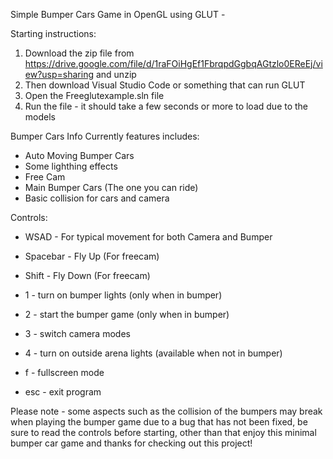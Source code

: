 Simple Bumper Cars Game in OpenGL using GLUT - 

Starting instructions:
1. Download the zip file from https://drive.google.com/file/d/1raFOiHgEf1FbrqpdGgbqAGtzlo0EReEj/view?usp=sharing and unzip
2. Then download Visual Studio Code or something that can run GLUT
3. Open the Freeglutexample.sln file
4. Run the file - it should take a few seconds or more to load due to the models


Bumper Cars Info
Currently features includes:

- Auto Moving Bumper Cars
- Some lighthing effects
- Free Cam
- Main Bumper Cars (The one you can ride)
- Basic collision for cars and camera


Controls:

* WSAD - For typical movement for both Camera and Bumper
* Spacebar - Fly Up (For freecam)
* Shift - Fly Down (For freecam)

* 1 - turn on bumper lights (only when in bumper)
* 2 - start the bumper game (only when in bumper)
* 3 - switch camera modes
* 4 - turn on outside arena lights (available when not in bumper)

* f - fullscreen mode
* esc - exit program


Please note - some aspects such as the collision of the bumpers may break when playing the bumper game due to a bug that has not been fixed, be sure to read the controls before starting, other than that enjoy this minimal bumper car game and thanks for checking out this project!



